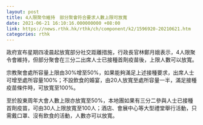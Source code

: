 ```yaml
---
layout: post
title: 4人限聚令維持　部分聚會符合要求人數上限可放寬
date: 2021-06-21 16:10:16.000000000 +08:00
link: https://news.rthk.hk/rthk/ch/component/k2/1596920-20210621.htm
categories: rthk
---
```


政府宣布星期四凌晨起放寬部分社交距離措施，行政長官林鄭月娥表示，4人限聚令會維持，但部分聚會在三分二出席人士已接種首劑疫苗後，上限人數可以放寬。

宗教聚會處所容量上限由30%增至50%，如果能夠滿足上述接種要求，出席人士可增至處所容量100%；不設飲食的婚宴，由20人放寬至處所容量一半，滿足接種疫苗條件時，可放寬至100%。

至於股東周年大會人數上限亦放寬至50%，本地團如果有三分二參與人士已接種首劑疫苗，可由30人上限放寬至100人；酒店、會展中心等大型禮堂舉行活動，只需戴口罩、沒有飲食的活動，人數亦可以放寬。
